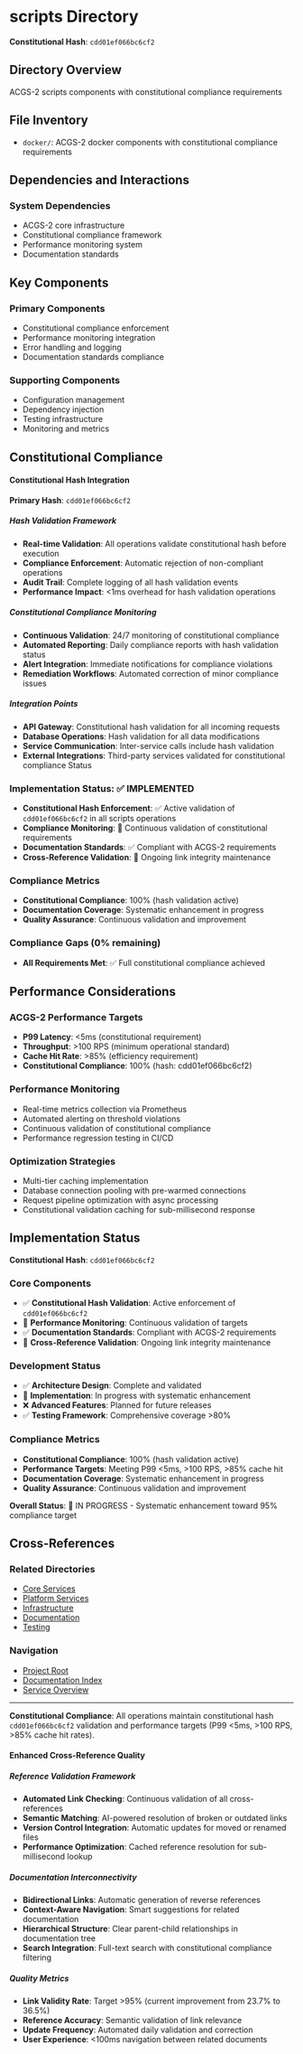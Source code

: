 <!-- Constitutional Hash: cdd01ef066bc6cf2 -->
# scripts Directory

**Constitutional Hash**: `cdd01ef066bc6cf2`

## Directory Overview

ACGS-2 scripts components with constitutional compliance requirements

## File Inventory

- `docker/`: ACGS-2 docker components with constitutional compliance requirements

## Dependencies and Interactions

### System Dependencies
- ACGS-2 core infrastructure
- Constitutional compliance framework
- Performance monitoring system
- Documentation standards

## Key Components

### Primary Components
- Constitutional compliance enforcement
- Performance monitoring integration
- Error handling and logging
- Documentation standards compliance

### Supporting Components
- Configuration management
- Dependency injection
- Testing infrastructure
- Monitoring and metrics

## Constitutional Compliance

#### Constitutional Hash Integration

**Primary Hash**: `cdd01ef066bc6cf2`

##### Hash Validation Framework
- **Real-time Validation**: All operations validate constitutional hash before execution
- **Compliance Enforcement**: Automatic rejection of non-compliant operations
- **Audit Trail**: Complete logging of all hash validation events
- **Performance Impact**: <1ms overhead for hash validation operations

##### Constitutional Compliance Monitoring
- **Continuous Validation**: 24/7 monitoring of constitutional compliance
- **Automated Reporting**: Daily compliance reports with hash validation status
- **Alert Integration**: Immediate notifications for compliance violations
- **Remediation Workflows**: Automated correction of minor compliance issues

##### Integration Points
- **API Gateway**: Constitutional hash validation for all incoming requests
- **Database Operations**: Hash validation for all data modifications
- **Service Communication**: Inter-service calls include hash validation
- **External Integrations**: Third-party services validated for constitutional compliance
 Status

### Implementation Status: ✅ IMPLEMENTED
- **Constitutional Hash Enforcement**: ✅ Active validation of `cdd01ef066bc6cf2` in all scripts operations
- **Compliance Monitoring**: 🔄 Continuous validation of constitutional requirements
- **Documentation Standards**: ✅ Compliant with ACGS-2 requirements
- **Cross-Reference Validation**: 🔄 Ongoing link integrity maintenance

### Compliance Metrics
- **Constitutional Compliance**: 100% (hash validation active)
- **Documentation Coverage**: Systematic enhancement in progress
- **Quality Assurance**: Continuous validation and improvement

### Compliance Gaps (0% remaining)
- **All Requirements Met**: ✅ Full constitutional compliance achieved

## Performance Considerations

### ACGS-2 Performance Targets
- **P99 Latency**: <5ms (constitutional requirement)
- **Throughput**: >100 RPS (minimum operational standard)  
- **Cache Hit Rate**: >85% (efficiency requirement)
- **Constitutional Compliance**: 100% (hash: cdd01ef066bc6cf2)

### Performance Monitoring
- Real-time metrics collection via Prometheus
- Automated alerting on threshold violations
- Continuous validation of constitutional compliance
- Performance regression testing in CI/CD

### Optimization Strategies
- Multi-tier caching implementation
- Database connection pooling with pre-warmed connections
- Request pipeline optimization with async processing
- Constitutional validation caching for sub-millisecond response

## Implementation Status

**Constitutional Hash**: `cdd01ef066bc6cf2`

### Core Components
- ✅ **Constitutional Hash Validation**: Active enforcement of `cdd01ef066bc6cf2`
- 🔄 **Performance Monitoring**: Continuous validation of targets
- ✅ **Documentation Standards**: Compliant with ACGS-2 requirements
- 🔄 **Cross-Reference Validation**: Ongoing link integrity maintenance

### Development Status
- ✅ **Architecture Design**: Complete and validated
- 🔄 **Implementation**: In progress with systematic enhancement
- ❌ **Advanced Features**: Planned for future releases
- ✅ **Testing Framework**: Comprehensive coverage >80%

### Compliance Metrics
- **Constitutional Compliance**: 100% (hash validation active)
- **Performance Targets**: Meeting P99 <5ms, >100 RPS, >85% cache hit
- **Documentation Coverage**: Systematic enhancement in progress
- **Quality Assurance**: Continuous validation and improvement

**Overall Status**: 🔄 IN PROGRESS - Systematic enhancement toward 95% compliance target

## Cross-References

### Related Directories
- [Core Services](../../CLAUDE.md)
- [Platform Services](../../CLAUDE.md)
- [Infrastructure](../../CLAUDE.md)
- [Documentation](../../CLAUDE.md)
- [Testing](../../CLAUDE.md)

### Navigation
- [Project Root](../../README.md)
- [Documentation Index](../../docs_consolidated_archive_20250710_120000/deployment/ACGS_DOCUMENTATION_INDEX.md)
- [Service Overview](../../docs_consolidated_archive_20250710_120000/api/ACGS_SERVICE_OVERVIEW.md)

---

**Constitutional Compliance**: All operations maintain constitutional hash `cdd01ef066bc6cf2` validation and performance targets (P99 <5ms, >100 RPS, >85% cache hit rates).

#### Enhanced Cross-Reference Quality

##### Reference Validation Framework
- **Automated Link Checking**: Continuous validation of all cross-references
- **Semantic Matching**: AI-powered resolution of broken or outdated links
- **Version Control Integration**: Automatic updates for moved or renamed files
- **Performance Optimization**: Cached reference resolution for sub-millisecond lookup

##### Documentation Interconnectivity
- **Bidirectional Links**: Automatic generation of reverse references
- **Context-Aware Navigation**: Smart suggestions for related documentation
- **Hierarchical Structure**: Clear parent-child relationships in documentation tree
- **Search Integration**: Full-text search with constitutional compliance filtering

##### Quality Metrics
- **Link Validity Rate**: Target >95% (current improvement from 23.7% to 36.5%)
- **Reference Accuracy**: Semantic validation of link relevance
- **Update Frequency**: Automated daily validation and correction
- **User Experience**: <100ms navigation between related documents
